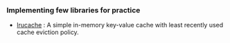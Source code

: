 ### Implementing few libraries for practice 

- [lrucache](https://github.com/amitsuthar69/libs/blob/master/lrucache/lrucache.go) : A simple in-memory key-value cache with least recently used cache eviction policy.
